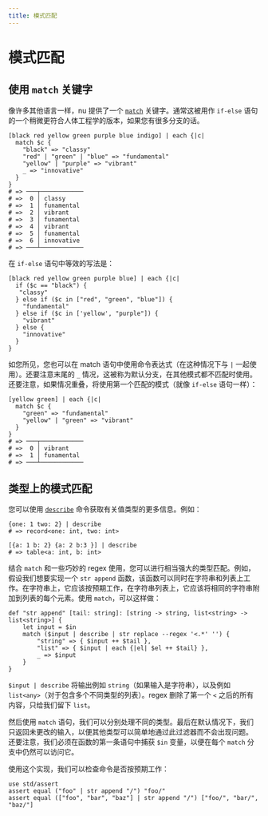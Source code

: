 ```yaml
---
title: 模式匹配
---
```


# 模式匹配

## 使用 `match` 关键字

像许多其他语言一样，nu 提供了一个 [`match`](https://www.nushell.sh/commands/docs/match.html#frontmatter-title-for-core) 关键字。通常这被用作 `if-else` 语句的一个稍微更符合人体工程学的版本，如果您有很多分支的话。

```nu
[black red yellow green purple blue indigo] | each {|c|
  match $c {
    "black" => "classy"
    "red" | "green" | "blue" => "fundamental"
    "yellow" | "purple" => "vibrant"
    _ => "innovative"
  }
}
# => ───┬────────────
# =>  0 │ classy
# =>  1 │ funamental
# =>  2 │ vibrant
# =>  3 │ funamental
# =>  4 │ vibrant
# =>  5 │ funamental
# =>  6 │ innovative
# => ───┴────────────
```

在 `if-else` 语句中等效的写法是：

```nu
[black red yellow green purple blue] | each {|c|
  if ($c == "black") {
   "classy"
  } else if ($c in ["red", "green", "blue"]) {
    "fundamental"
  } else if ($c in ['yellow', "purple"]) {
    "vibrant"
  } else {
    "innovative"
  }
}
```

如您所见，您也可以在 match 语句中使用命令表达式（在这种情况下与 `|` 一起使用）。还要注意末尾的 `_` 情况，这被称为默认分支，在其他模式都不匹配时使用。还要注意，如果情况重叠，将使用第一个匹配的模式（就像 `if-else` 语句一样）：

```nu
[yellow green] | each {|c|
  match $c {
    "green" => "fundamental"
    "yellow" | "green" => "vibrant"
  }
}
# => ───┬────────────
# =>  0 │ vibrant
# =>  1 │ funamental
# => ───┴────────────
```

## 类型上的模式匹配

您可以使用 [`describe`](https://www.nushell.sh/commands/docs/describe.html) 命令获取有关值类型的更多信息。例如：

```nu
{one: 1 two: 2} | describe
# => record<one: int, two: int>
```

```nu
[{a: 1 b: 2} {a: 2 b:3 }] | describe
# => table<a: int, b: int>
```

结合 `match` 和一些巧妙的 regex 使用，您可以进行相当强大的类型匹配。例如，假设我们想要实现一个 `str append` 函数，该函数可以同时在字符串和列表上工作。在字符串上，它应该按预期工作，在字符串列表上，它应该将相同的字符串附加到列表的每个元素。使用 `match`，可以这样做：

```nu
def "str append" [tail: string]: [string -> string, list<string> -> list<string>] {
    let input = $in
    match ($input | describe | str replace --regex '<.*' '') {
        "string" => { $input ++ $tail },
        "list" => { $input | each {|el| $el ++ $tail} },
        _ => $input
    }
}
```

`$input | describe` 将输出例如 `string`（如果输入是字符串），以及例如 `list<any>`（对于包含多个不同类型的列表）。regex 删除了第一个 `<` 之后的所有内容，只给我们留下 `list`。

然后使用 `match` 语句，我们可以分别处理不同的类型。最后在默认情况下，我们只返回未更改的输入，以便其他类型可以简单地通过此过滤器而不会出现问题。
还要注意，我们必须在函数的第一条语句中捕获 `$in` 变量，以便在每个 `match` 分支中仍然可以访问它。

使用这个实现，我们可以检查命令是否按预期工作：

```nu
use std/assert
assert equal ("foo" | str append "/") "foo/"
assert equal (["foo", "bar", "baz"] | str append "/") ["foo/", "bar/", "baz/"]
```
